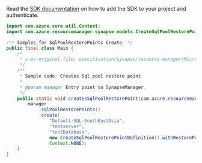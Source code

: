 Read the [SDK documentation](https://github.com/Azure/azure-sdk-for-java/blob/azure-resourcemanager-synapse_1.0.0-beta.6/sdk/synapse/azure-resourcemanager-synapse/README.md) on how to add the SDK to your project and authenticate.

```java
import com.azure.core.util.Context;
import com.azure.resourcemanager.synapse.models.CreateSqlPoolRestorePointDefinition;

/** Samples for SqlPoolRestorePoints Create. */
public final class Main {
    /*
     * x-ms-original-file: specification/synapse/resource-manager/Microsoft.Synapse/stable/2021-06-01/examples/CreateSqlPoolRestorePoints.json
     */
    /**
     * Sample code: Creates Sql pool restore point.
     *
     * @param manager Entry point to SynapseManager.
     */
    public static void createsSqlPoolRestorePoint(com.azure.resourcemanager.synapse.SynapseManager manager) {
        manager
            .sqlPoolRestorePoints()
            .create(
                "Default-SQL-SouthEastAsia",
                "testserver",
                "testDatabase",
                new CreateSqlPoolRestorePointDefinition().withRestorePointLabel("mylabel"),
                Context.NONE);
    }
}
```
